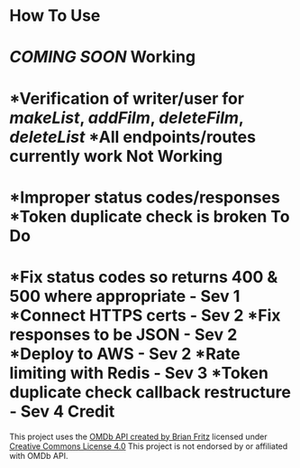 How To Use
==========
*COMING SOON*
Working
=======
*Verification of writer/user for *makeList*, *addFilm*, *deleteFilm*, *deleteList*
*All endpoints/routes currently work
Not Working
===========
*Improper status codes/responses
*Token duplicate check is broken
To Do
=====
*Fix status codes so returns 400 & 500 where appropriate - Sev 1
*Connect HTTPS certs - Sev 2
*Fix responses to be JSON - Sev 2
*Deploy to AWS - Sev 2
*Rate limiting with Redis - Sev 3
*Token duplicate check callback restructure - Sev 4
Credit
======
This project uses the [OMDb API created by Brian Fritz](http://www.omdbapi.com) licensed under [Creative Commons License 4.0](https://creativecommons.org/licenses/by-nc/4.0/)
This project is not endorsed by or affiliated with OMDb API.

